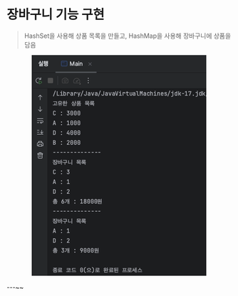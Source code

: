 # 장바구니 기능 구현

> HashSet을 사용해 상품 목록을 만들고, HashMap을 사용해 장바구니에 상품을 담음

<p align='center'><img src="images/main.png"  align-img></p>

---~~